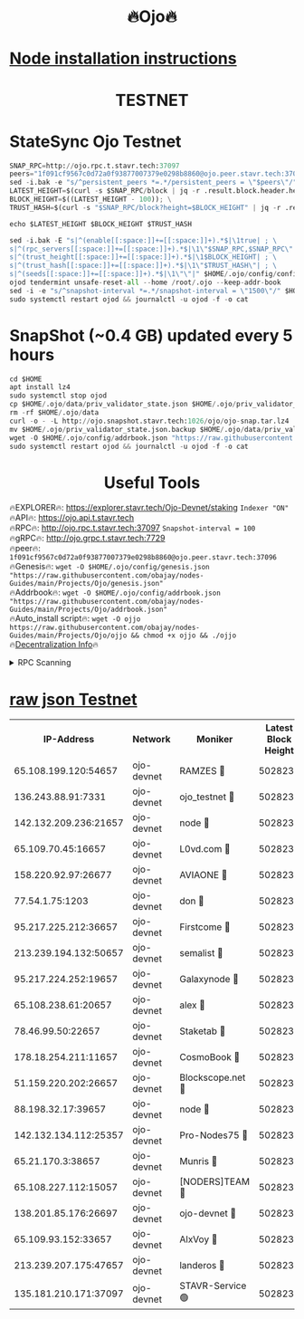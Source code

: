 <h1 align="center"> 🔥Ojo🔥</h1>

[Node installation instructions](https://github.com/obajay/nodes-Guides/tree/main/Projects/Ojo)
=

<h1 align="center"> TESTNET</h1>

# StateSync Ojo Testnet
```python
SNAP_RPC=http://ojo.rpc.t.stavr.tech:37097
peers="1f091cf9567c0d72a0f93877007379e0298b8860@ojo.peer.stavr.tech:37096"
sed -i.bak -e "s/^persistent_peers *=.*/persistent_peers = \"$peers\"/" $HOME/.ojo/config/config.toml
LATEST_HEIGHT=$(curl -s $SNAP_RPC/block | jq -r .result.block.header.height); \
BLOCK_HEIGHT=$((LATEST_HEIGHT - 100)); \
TRUST_HASH=$(curl -s "$SNAP_RPC/block?height=$BLOCK_HEIGHT" | jq -r .result.block_id.hash)

echo $LATEST_HEIGHT $BLOCK_HEIGHT $TRUST_HASH

sed -i.bak -E "s|^(enable[[:space:]]+=[[:space:]]+).*$|\1true| ; \
s|^(rpc_servers[[:space:]]+=[[:space:]]+).*$|\1\"$SNAP_RPC,$SNAP_RPC\"| ; \
s|^(trust_height[[:space:]]+=[[:space:]]+).*$|\1$BLOCK_HEIGHT| ; \
s|^(trust_hash[[:space:]]+=[[:space:]]+).*$|\1\"$TRUST_HASH\"| ; \
s|^(seeds[[:space:]]+=[[:space:]]+).*$|\1\"\"|" $HOME/.ojo/config/config.toml
ojod tendermint unsafe-reset-all --home /root/.ojo --keep-addr-book
sed -i -e "s/^snapshot-interval *=.*/snapshot-interval = \"1500\"/" $HOME/.ojo/config/app.toml
sudo systemctl restart ojod && journalctl -u ojod -f -o cat
```
# SnapShot (~0.4 GB) updated every 5 hours
```python
cd $HOME
apt install lz4
sudo systemctl stop ojod
cp $HOME/.ojo/data/priv_validator_state.json $HOME/.ojo/priv_validator_state.json.backup
rm -rf $HOME/.ojo/data
curl -o - -L http://ojo.snapshot.stavr.tech:1026/ojo/ojo-snap.tar.lz4 | lz4 -c -d - | tar -x -C $HOME/.ojo --strip-components 2
mv $HOME/.ojo/priv_validator_state.json.backup $HOME/.ojo/data/priv_validator_state.json
wget -O $HOME/.ojo/config/addrbook.json "https://raw.githubusercontent.com/obajay/nodes-Guides/main/Projects/Ojo/addrbook.json"
sudo systemctl restart ojod && journalctl -u ojod -f -o cat
```
 <h1 align="center"> Useful Tools</h1>

🔥EXPLORER🔥:        https://explorer.stavr.tech/Ojo-Devnet/staking        `Indexer "ON"` \
🔥API🔥:                     https://ojo.api.t.stavr.tech \
🔥RPC🔥:                    http://ojo.rpc.t.stavr.tech:37097              `Snapshot-interval = 100` \
🔥gRPC🔥:                  http://ojo.grpc.t.stavr.tech:7729 \
🔥peer🔥:                   `1f091cf9567c0d72a0f93877007379e0298b8860@ojo.peer.stavr.tech:37096` \
🔥Genesis🔥:    ```wget -O $HOME/.ojo/config/genesis.json "https://raw.githubusercontent.com/obajay/nodes-Guides/main/Projects/Ojo/genesis.json"``` \
🔥Addrbook🔥:    ```wget -O $HOME/.ojo/config/addrbook.json "https://raw.githubusercontent.com/obajay/nodes-Guides/main/Projects/Ojo/addrbook.json"``` \
🔥Auto_install script🔥: ```wget -O ojjo https://raw.githubusercontent.com/obajay/nodes-Guides/main/Projects/Ojo/ojjo && chmod +x ojjo && ./ojjo``` \
🔥[Decentralization Info](https://github.com/obajay/StateSync-snapshots/tree/main/Projects/Ojo/Decentralization)🔥



<details>
<summary>RPC Scanning</summary>

<h2 align="center"> We scan nodes in real time every 4 hours. And we provide the final result of RPC endpoints.
We cannot influence the operation of these nodes in any way. </h2>


```python
If Voting Power is higher than 0 --> then the Node is a validator of the network and may be subject to attack and be a potential threat to the chain.
```
```python
We marked such validators with a red symbol
```

</details>

[raw json Testnet](https://rpc-check.ojot.stavr.tech/ojot/rpc-ojot-result.json)
=


<table><tr><th>IP-Address</th><th>Network</th><th>Moniker</th><th>Latest Block Height</th><th>Earliest Block Height</th><th>Catching Up</th><th>Tx Index</th><th>Voting Power</th><th>Scan Time</th></tr><tr><td>65.108.199.120:54657</td><td>ojo-devnet</td><td>RAMZES 🔴</td><td>5028230</td><td>306156</td><td>False</td><td>on</td><td>15420</td><td>2024-01-19T00:31:12.785518627UTC</td></tr><tr><td>136.243.88.91:7331</td><td>ojo-devnet</td><td>ojo_testnet 🔴</td><td>5028231</td><td>308845</td><td>False</td><td>on</td><td>1000</td><td>2024-01-19T00:31:19.007227669UTC</td></tr><tr><td>142.132.209.236:21657</td><td>ojo-devnet</td><td>node 🔴</td><td>5028234</td><td>350001</td><td>False</td><td>on</td><td>1999</td><td>2024-01-19T00:31:36.592064873UTC</td></tr><tr><td>65.109.70.45:16657</td><td>ojo-devnet</td><td>L0vd.com 🔴</td><td>5028236</td><td>695918</td><td>False</td><td>off</td><td>998</td><td>2024-01-19T00:31:47.556837376UTC</td></tr><tr><td>158.220.92.97:26677</td><td>ojo-devnet</td><td>AVIAONE 🔴</td><td>5028233</td><td>2754001</td><td>False</td><td>on</td><td>19926</td><td>2024-01-19T00:31:29.600231122UTC</td></tr><tr><td>77.54.1.75:1203</td><td>ojo-devnet</td><td>don 🔴</td><td>5028235</td><td>2906401</td><td>False</td><td>on</td><td>10</td><td>2024-01-19T00:31:39.412686878UTC</td></tr><tr><td>95.217.225.212:36657</td><td>ojo-devnet</td><td>Firstcome 🔴</td><td>5028231</td><td>2985946</td><td>False</td><td>on</td><td>13566</td><td>2024-01-19T00:31:18.745783033UTC</td></tr><tr><td>213.239.194.132:50657</td><td>ojo-devnet</td><td>semalist 🔴</td><td>5028230</td><td>3223522</td><td>False</td><td>on</td><td>21037</td><td>2024-01-19T00:31:13.076138948UTC</td></tr><tr><td>95.217.224.252:19657</td><td>ojo-devnet</td><td>Galaxynode 🔴</td><td>5028236</td><td>3685492</td><td>False</td><td>on</td><td>11888</td><td>2024-01-19T00:31:44.421069995UTC</td></tr><tr><td>65.108.238.61:20657</td><td>ojo-devnet</td><td>alex 🔴</td><td>5028230</td><td>4158001</td><td>False</td><td>on</td><td>11359</td><td>2024-01-19T00:31:12.389926799UTC</td></tr><tr><td>78.46.99.50:22657</td><td>ojo-devnet</td><td>Staketab 🔴</td><td>5028236</td><td>4254801</td><td>False</td><td>on</td><td>1276</td><td>2024-01-19T00:31:47.859404938UTC</td></tr><tr><td>178.18.254.211:11657</td><td>ojo-devnet</td><td>CosmoBook 🔴</td><td>5028235</td><td>4392001</td><td>False</td><td>off</td><td>1057</td><td>2024-01-19T00:31:38.976839138UTC</td></tr><tr><td>51.159.220.202:26657</td><td>ojo-devnet</td><td>Blockscope.net 🔴</td><td>5028230</td><td>4425001</td><td>False</td><td>on</td><td>1730</td><td>2024-01-19T00:31:11.969268829UTC</td></tr><tr><td>88.198.32.17:39657</td><td>ojo-devnet</td><td>node 🔴</td><td>5028235</td><td>4710001</td><td>False</td><td>on</td><td>87061</td><td>2024-01-19T00:31:39.691405001UTC</td></tr><tr><td>142.132.134.112:25357</td><td>ojo-devnet</td><td>Pro-Nodes75 🔴</td><td>5028230</td><td>4928230</td><td>False</td><td>on</td><td>24651</td><td>2024-01-19T00:31:16.003639097UTC</td></tr><tr><td>65.21.170.3:38657</td><td>ojo-devnet</td><td>Munris 🔴</td><td>5028231</td><td>4928231</td><td>False</td><td>off</td><td>20123</td><td>2024-01-19T00:31:18.407790262UTC</td></tr><tr><td>65.108.227.112:15057</td><td>ojo-devnet</td><td>[NODERS]TEAM 🔴</td><td>5028236</td><td>4928236</td><td>False</td><td>off</td><td>9999</td><td>2024-01-19T00:31:44.755582662UTC</td></tr><tr><td>138.201.85.176:26697</td><td>ojo-devnet</td><td>ojo-devnet 🔴</td><td>5028236</td><td>4928236</td><td>False</td><td>on</td><td>1000024000</td><td>2024-01-19T00:31:47.136245700UTC</td></tr><tr><td>65.109.93.152:33657</td><td>ojo-devnet</td><td>AlxVoy 🔴</td><td>5028234</td><td>4943001</td><td>False</td><td>on</td><td>4491415</td><td>2024-01-19T00:31:36.364243006UTC</td></tr><tr><td>213.239.207.175:47657</td><td>ojo-devnet</td><td>landeros 🔴</td><td>5028233</td><td>4967924</td><td>False</td><td>off</td><td>11083</td><td>2024-01-19T00:31:29.858682948UTC</td></tr><tr><td>135.181.210.171:37097</td><td>ojo-devnet</td><td>STAVR-Service 🟢</td><td>5028230</td><td>5027001</td><td>False</td><td>on</td><td>0</td><td>2024-01-19T00:31:13.675188608UTC</td></tr></table>
